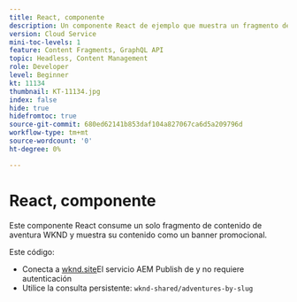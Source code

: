 ```yaml
---
title: React, componente
description: Un componente React de ejemplo que muestra un fragmento de contenido y recursos de imagen a los que se hace referencia.
version: Cloud Service
mini-toc-levels: 1
feature: Content Fragments, GraphQL API
topic: Headless, Content Management
role: Developer
level: Beginner
kt: 11134
thumbnail: KT-11134.jpg
index: false
hide: true
hidefromtoc: true
source-git-commit: 680ed62141b853daf104a827067ca6d5a209796d
workflow-type: tm+mt
source-wordcount: '0'
ht-degree: 0%

---
```



# React, componente

Este componente React consume un solo fragmento de contenido de aventura WKND y muestra su contenido como un banner promocional.

Este código:

+ Conecta a [wknd.site](https://wknd.site)El servicio AEM Publish de y no requiere autenticación
+ Utilice la consulta persistente: `wknd-shared/adventures-by-slug`
